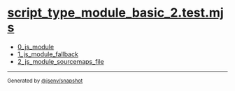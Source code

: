# [script_type_module_basic_2.test.mjs](../script_type_module_basic_2.test.mjs)



- [0_js_module](0_js_module/0_js_module.md)
- [1_js_module_fallback](1_js_module_fallback/1_js_module_fallback.md)
- [2_js_module_sourcemaps_file](2_js_module_sourcemaps_file/2_js_module_sourcemaps_file.md)

---

<sub>
  Generated by <a href="https://github.com/jsenv/core/tree/main/packages/independent/snapshot">@jsenv/snapshot</a>
</sub>